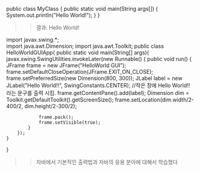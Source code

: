 public class MyClass {
    public static void main(String args[]) {
        System.out.println("Hello World!");
    }
}

>>결과: Hello World!

import javax.swing.*;   
import java.awt.Dimension;
import java.awt.Toolkit;
public class HelloWorldGUIApp{
    public static void main(String[] args){
        javax.swing.SwingUtilities.invokeLater(new Runnable() {
            public void run() {
                JFrame frame = new JFrame("HelloWorld GUI");
                frame.setDefaultCloseOperation(JFrame.EXIT_ON_CLOSE);
                frame.setPreferredSize(new Dimension(800, 300));
                JLabel label = new JLabel("Hello World!!", SwingConstants.CENTER); //작은 창에 Hello World!! 라는 문구를 출력 시킴.
                frame.getContentPane().add(label);
                Dimension dim = Toolkit.getDefaultToolkit().getScreenSize();
                frame.setLocation(dim.width/2-400/2, dim.height/2-300/2);

                frame.pack();
                frame.setVisible(true);
            }
        });
    }
}

>> 자바에서 기본적인 출력법과 자바의 응용 분야에 대해서 학습했다